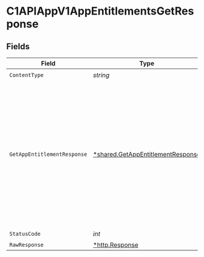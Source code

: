 # C1APIAppV1AppEntitlementsGetResponse


## Fields

| Field                                                                                                                                                                        | Type                                                                                                                                                                         | Required                                                                                                                                                                     | Description                                                                                                                                                                  |
| ---------------------------------------------------------------------------------------------------------------------------------------------------------------------------- | ---------------------------------------------------------------------------------------------------------------------------------------------------------------------------- | ---------------------------------------------------------------------------------------------------------------------------------------------------------------------------- | ---------------------------------------------------------------------------------------------------------------------------------------------------------------------------- |
| `ContentType`                                                                                                                                                                | *string*                                                                                                                                                                     | :heavy_check_mark:                                                                                                                                                           | N/A                                                                                                                                                                          |
| `GetAppEntitlementResponse`                                                                                                                                                  | [*shared.GetAppEntitlementResponse](../../models/shared/getappentitlementresponse.md)                                                                                        | :heavy_minus_sign:                                                                                                                                                           | The get app entitlement response returns an entitlement view containing paths in the expanded array for the objects expanded as indicated by the expand mask in the request. |
| `StatusCode`                                                                                                                                                                 | *int*                                                                                                                                                                        | :heavy_check_mark:                                                                                                                                                           | N/A                                                                                                                                                                          |
| `RawResponse`                                                                                                                                                                | [*http.Response](https://pkg.go.dev/net/http#Response)                                                                                                                       | :heavy_minus_sign:                                                                                                                                                           | N/A                                                                                                                                                                          |